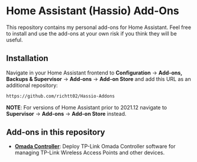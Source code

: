 # Home Assistant (Hassio) Add-Ons
This repository contains my personal add-ons for Home Assistant. Feel free to install and use the add-ons at your own risk if you think they will be useful. 

## Installation

Navigate in your Home Assistant frontend to **Configuration** -> **Add-ons, Backups & Supervisor** -> **Add-ons** -> **Add-on Store** and add this URL as an additional repository:
```txt
https://github.com/richtt02/Hassio-Addons
```
**NOTE**: For versions of Home Assistant prior to 2021.12 navigate to **Supervisor** -> **Add-ons** -> **Add-on Store** instead.

## Add-ons in this repository
 - **[Omada Controller](/Omada-Controller/README.md)**: Deploy TP-Link Omada Controller software for managing TP-Link Wireless Access Points and other devices. 